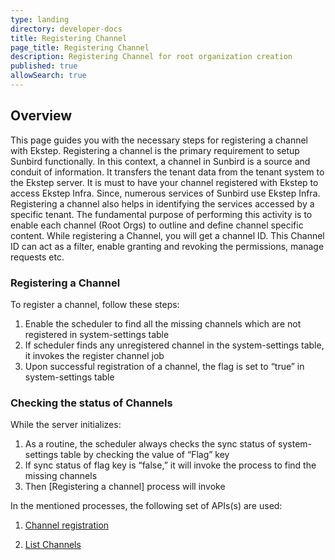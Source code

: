 ```yaml
---
type: landing
directory: developer-docs
title: Registering Channel
page_title: Registering Channel
description: Registering Channel for root organization creation 
published: true
allowSearch: true
---
```

## Overview

This page guides you with the necessary steps for registering a channel with Ekstep. Registering a channel is the primary requirement to setup Sunbird functionally. In this context, a channel in Sunbird is a source and conduit of information. It transfers the tenant data from the tenant system to the Ekstep server.
It is must to have your channel registered with Ekstep to access Ekstep Infra. Since, numerous services of Sunbird use Ekstep Infra. Registering a channel also helps in identifying the services accessed by a specific tenant. 
The fundamental purpose of performing this activity is to enable each channel (Root Orgs) to outline and define channel specific content. While registering a Channel, you will get a channel ID. This Channel ID can act as a filter, enable granting and revoking the permissions, manage requests etc.

### Registering a Channel 

To register a channel, follow these steps: 

1.	Enable the scheduler to find all the missing channels which are not registered in system-settings table
2.	If scheduler finds any unregistered channel in the system-settings table, it invokes the register channel job
3.	Upon successful registration of a channel, the flag is set to “true” in system-settings table

### Checking the status of Channels 

While the server initializes:

1. As a routine, the scheduler always checks the sync status of system-settings table by checking  the value of “Flag” key
2. If sync status of flag key is “false,” it will invoke the process to find the missing channels 
3. Then [Registering a channel] process will invoke 

In the mentioned processes, the following set of APIs(s) are used:

1.	[Channel registration](apis/framework/#operation/ChannelV1CreatePost)  


2.	[List Channels](apis/framework/#operation/ChannelV1ListPost) 

 

